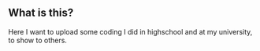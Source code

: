 ## What is this?

Here I want to upload some coding I did in highschool and at my university, to show to others.
